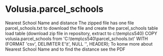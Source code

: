 # Volusia.parcel_schools 
Nearest School Name and distance 
The zipped file has one file parcel_schools.txt to download the file and create the parcel_schools table 
load table (download zip file in repository, extract to c:\temp\cs540)
COPY volusia.parcel_schools from 'C:\temp\cs540\parcel_schools.txt' WITH (FORMAT 'csv', DELIMITER E'\t', NULL '', HEADER);
To konw more about Nearest School Name and to find the distance see the PDF



